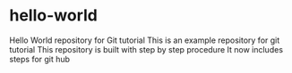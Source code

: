 # hello-world
Hello World repository for Git tutorial
This is an example repository for git tutorial
This repository is built  with step by step procedure
It now includes steps for git hub

